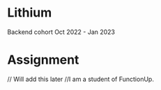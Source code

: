 # Lithium
Backend cohort Oct 2022 - Jan 2023


# Assignment
// Will add this later
//I am a student of FunctionUp.